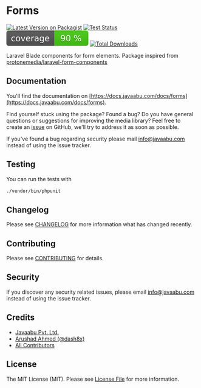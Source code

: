 # Forms

[![Latest Version on Packagist](https://img.shields.io/packagist/v/javaabu/forms.svg?style=flat-square)](https://packagist.org/packages/javaabu/forms)
[![Test Status](../../actions/workflows/run-tests.yml/badge.svg)](../../actions/workflows/run-tests.yml)
![Code Coverage Badge](./.github/coverage.svg)
[![Total Downloads](https://img.shields.io/packagist/dt/javaabu/forms.svg?style=flat-square)](https://packagist.org/packages/javaabu/forms)

Laravel Blade components for form elements. Package inspired from [protonemedia/laravel-form-components](https://github.com/protonemedia/laravel-form-components)

## Documentation

You'll find the documentation on [https://docs.javaabu.com/docs/forms](https://docs.javaabu.com/docs/forms).

Find yourself stuck using the package? Found a bug? Do you have general questions or suggestions for improving the media library? Feel free to create an [issue](../../issues) on GitHub, we'll try to address it as soon as possible.

If you've found a bug regarding security please mail [info@javaabu.com](mailto:info@javaabu.com) instead of using the issue tracker.


## Testing

You can run the tests with

``` bash
./vendor/bin/phpunit
```

## Changelog

Please see [CHANGELOG](CHANGELOG.md) for more information what has changed recently.

## Contributing

Please see [CONTRIBUTING](CONTRIBUTING.md) for details.

## Security

If you discover any security related issues, please email [info@javaabu.com](mailto:info@javaabu.com) instead of using the issue tracker.

## Credits

- [Javaabu Pvt. Ltd.](https://github.com/javaabu)
- [Arushad Ahmed (@dash8x)](http://arushad.com)
- [All Contributors](../../contributors)

## License

The MIT License (MIT). Please see [License File](LICENSE.md) for more information.
